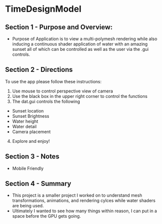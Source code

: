 # TimeDesignModel

## Section 1 - Purpose and Overview:
- Purpose of Application is to view a multi-polymesh rendering while also inducing a continuous shader application of water with an amazing sunset all of which can be controlled as well as the user via the .gui controls. 


## Section 2 - Directions
To use the app please follow these instructions:
1. Use mouse to control perspective view of camera
2. Use the black box in the upper right corner to control the functions
3. The dat.gui controls the following
  - Sunset location
  - Sunset Brightness
  - Water height
  - Water detail
  - Camera placement
 
4. Explore and enjoy!


## Section 3 - Notes
  - Mobile Friendly


## Section 4 - Summary
  - This project is a smaller project I worked on to understand mesh transformations, animations, and rendering cylces while water shaders are being used. 
  - Ultimately I wanted to see how many things within reason, I can put in a space before the GPU gets going. 
